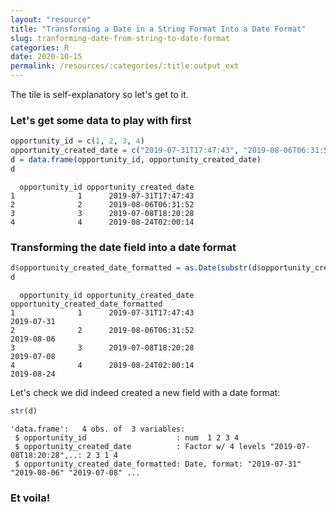 ```yaml
---
layout: "resource"
title: "Transforming a Date in a String Format Into a Date Format"
slug: tranforming-date-from-string-to-date-format
categories: R
date: 2020-10-15
permalink: /resources/:categories/:title:output_ext
---
```


The tile is self-explanatory so let's get to it.

### Let's get some data to play with first
```r
opportunity_id = c(1, 2, 3, 4)
opportunity_created_date = c("2019-07-31T17:47:43", "2019-08-06T06:31:52", "2019-07-08T18:20:28", "2019-08-24T02:00:14")
d = data.frame(opportunity_id, opportunity_created_date)
d
```
```
  opportunity_id opportunity_created_date
1              1      2019-07-31T17:47:43
2              2      2019-08-06T06:31:52
3              3      2019-07-08T18:20:28
4              4      2019-08-24T02:00:14
```

### Transforming the date field into a date format
```r
d$opportunity_created_date_formatted = as.Date(substr(d$opportunity_created_date, 1, 10), format="%Y-%m-%d")
d
```
```
  opportunity_id opportunity_created_date opportunity_created_date_formatted
1              1      2019-07-31T17:47:43                         2019-07-31
2              2      2019-08-06T06:31:52                         2019-08-06
3              3      2019-07-08T18:20:28                         2019-07-08
4              4      2019-08-24T02:00:14                         2019-08-24
```
Let's check we did indeed created a new field with a date format:
```r
str(d)
```
```
'data.frame':	4 obs. of  3 variables:
 $ opportunity_id                    : num  1 2 3 4
 $ opportunity_created_date          : Factor w/ 4 levels "2019-07-08T18:20:28",..: 2 3 1 4
 $ opportunity_created_date_formatted: Date, format: "2019-07-31" "2019-08-06" "2019-07-08" ...
```

### Et voila!